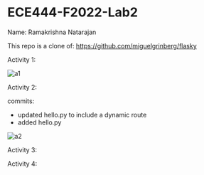 # ECE444-F2022-Lab2

Name: Ramakrishna Natarajan

This repo is a clone of:
https://github.com/miguelgrinberg/flasky

Activity 1:

![a1](https://user-images.githubusercontent.com/55057578/191560698-61664bf3-a922-4022-b910-40a75abda151.png)


Activity 2:

commits: 
- updated hello.py to include a dynamic route
- added hello.py

![a2](https://user-images.githubusercontent.com/55057578/191560677-deb3ce43-a6f0-40da-85be-a57b2daa7039.png)


Activity 3:


Activity 4:

